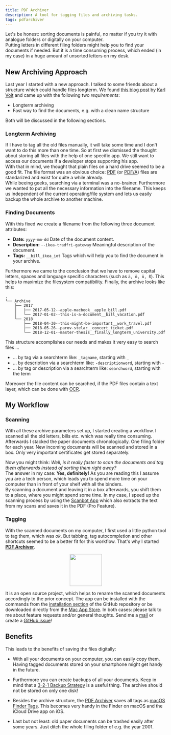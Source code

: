 ```yaml
---
title: PDF Archiver
description: A tool for tagging files and archiving tasks.
tags: pdfarchiver
---
```


Let's be honest: sorting documents is painful, no matter if you try it with analogue folders or digitally on your computer.<br>
Putting letters in different filing folders might help you to find your documents if needed. But it is a time consuming process, which ended (in my case) in a huge amount of unsorted letters on my desk.


## New Archiving Approach
Last year I started with a new approach.
I talked to some friends about a structure which could handle files longterm.
We found [this blog post](http://karl-voit.at/managing-digital-photographs/) by [Karl Voit](http://karl-voit.at) and came up with the following two *requirements*:

* Longterm archiving
* Fast way to find the documents, e.g. with a clean name structure

Both will be discussed in the following sections.

### Longterm Archiving
If I have to tag all the old files manually, it will take some time and I don't want to do this more than one time.
So at first we dismissed the thought about storing all files with the help of one specific app.
We still want to access our documents if a developer stops supporting his app.<br>
With that in mind, we thought that plain files on a hard drive seemed to be a good fit.
The file format was an obvious choice: [PDF](https://en.wikipedia.org/wiki/Portable_Document_Format) (or [PDF/A](https://en.wikipedia.org/wiki/PDF/A)) files are standarized and exist for quite a while already.<br>
While beeing geeks, searching via a terminal was a no-brainer.
Furthermore we wanted to put all the necessary information into the filename.
This keeps us independent of the current operating/file system and lets us easily backup the whole archive to another machine.

### Finding Documents
With this fixed we create a filename from the following three document attributes:

* **Date:** `yyyy-mm-dd` Date of the document content.
* **Description:** `--ikea-tradfri-gateway` Meaningful description of the document.
* **Tags:** `__bill_ikea_iot` Tags which will help you to find the document in your archive.

Furthermore we came to the conclusion that we have to remove capital letters, spaces and language specific characters (such as `ä, ö, ü, ß`).
This helps to maximize the filesystem compatibility.
Finally, the archive looks like this:

```
.
└── Archive
    ├── 2017
    │   ├── 2017-05-12--apple-macbook__apple_bill.pdf
    │   └── 2017-01-02--this-is-a-document__bill_vacation.pdf
    └── 2018
        ├── 2018-04-30--this-might-be-important__work_travel.pdf
        ├── 2018-05-26--parov-stelar__concert_ticket.pdf
        └── 2018-12-01--master-thesis__finally_longterm_university.pdf
```

This structure accomplishes our needs and makes it very easy to search files ...

* ... by tag via a searchterm like: `_tagname`, starting with `_`
* ... by description via a searchterm like: `-descriptionword`, starting with `-`
* ... by tag or description via a searchterm like: `searchword`,  starting with the term

Moreover the file content can be searched, if the PDF files contain a text layer, which can be done with [OCR](https://en.wikipedia.org/wiki/Optical_character_recognition).

## My Workflow

### Scanning
With all these archive parameters set up, I started creating a workflow.
I scanned all the old letters, bills etc. which was really time consuming.
Afterwards I stacked the paper documents chronologically.
One filing folder for each year.
New incoming documents will be scanned and stored in a box.
Only very important certificates get stored separately.

Now you might think: *Well, is it really faster to scan the documents and tag them afterwards instead of sorting them right away?*<br>
The answer in my case: **Yes, definitely!**
As you are reading this I assume you are a tech person, which leads you to spend more time on your computer than in front of your shelf with all the binders.<br>
By scanning a document and leaving it in a box afterwards, you shift them to a place, where you might spend some time.
In my case, I speed up the scanning process by using the [Scanbot App](https://scanbot.io/) which also extracts the text from my scans and saves it in the PDF (Pro Feature).

### Tagging
With the scanned documents on my computer, I first used a little python tool to tag them, which was *ok*.
But tabbing, tag autocompletion and other shortcuts seemed to be a better fit for this workflow.
That's why I started [**PDF Archiver**](https://github.com/JulianKahnert/PDF-Archiver).

<p align="center">
<a href="https://github.com/JulianKahnert/PDF-Archiver" target="itunes_store">
  <img src="/img/AppIcon.svg" width="100px">
</a>
</p>

It is an open source project, which helps to rename the scanned documents accordingly to the prior concept.
The app can be installed with the commands from the [installation section](https://github.com/JulianKahnert/PDF-Archiver#floppy_disk-installation) of the GitHub repository or be downloaded directly from the [Mac App Store](https://apps.apple.com/app/pdf-archiver/id1352719750).
In both cases: please talk to me about feature requests and/or general thoughts.
Send me a [mail](mailto:PDF-Archiver@juliankahnert.de) or create a [GitHub issue](https://github.com/JulianKahnert/PDF-Archiver/issues)!

## Benefits
This leads to the benefits of saving the files digitally:

* With all your documents on your computer, you can easily copy them.
Having tagged documents stored on your smartphone might get handy in the future.

* Furthermore you can create backups of all your documents.
Keep in mind that a [3-2-1 Backup Strategy](https://www.backblaze.com/blog/the-3-2-1-backup-strategy/) is a useful thing.
The archive should not be stored on only one disk!

* Besides the archive structure, the [PDF Archiver](https://github.com/JulianKahnert/PDF-Archiver) saves all tags as [macOS Finder Tags](https://support.apple.com/HT202754).
This becomes very handy in the Finder on macOS and the iCloud Drive app on iOS.

* Last but not least: old paper documents can be trashed easily after some years.
Just ditch the whole filing folder of e.g. the year 2001.
